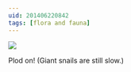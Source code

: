 ```yaml
---
uid: 201406220842
tags: [flora and fauna]
---
```


![](https://cmhelmer.com/media/201406220842_1.jpg)

Plod on! (Giant snails are still slow.)
